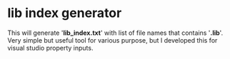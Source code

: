 # lib index generator
This will generate '__lib_index.txt__' with list of file names that contains '__.lib__'.
Very simple but useful tool for various purpose, but I developed this for visual studio property inputs.
